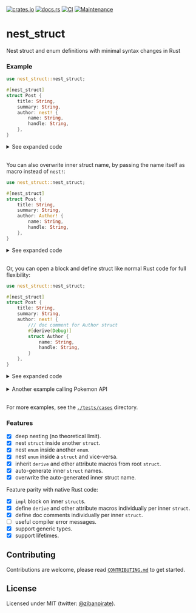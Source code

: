 [![crates.io](https://img.shields.io/crates/v/nest_struct.svg)](https://crates.io/crates/nest_struct)
[![docs.rs](https://img.shields.io/docsrs/nest_struct.svg)](https://docs.rs/nest_struct)
[![CI](https://github.com/ZibanPirate/nest_struct/actions/workflows/ci.yml/badge.svg)](https://github.com/ZibanPirate/nest_struct/actions/workflows/ci.yml)
[![Maintenance](https://img.shields.io/badge/maintenance-actively--developed-brightgreen.svg)](https://github.com/ZibanPirate/nest_struct/commits/main/)

# nest_struct

Nest struct and enum definitions with minimal syntax changes in Rust

### Example

```rust
use nest_struct::nest_struct;

#[nest_struct]
struct Post {
    title: String,
    summary: String,
    author: nest! {
        name: String,
        handle: String,
    },
}
```

<details>
  <summary>See expanded code</summary>

```rust
struct Post {
    title: String,
    summary: String,
    author: PostAuthor,
}

struct PostAuthor {
    name: String,
    handle: String,
}
```

</details>
<br>

You can also overwrite inner struct name, by passing the name itself as macro instead of `nest!`:

```rust
use nest_struct::nest_struct;

#[nest_struct]
struct Post {
    title: String,
    summary: String,
    author: Author! {
        name: String,
        handle: String,
    },
}
```

<details>
 <summary>See expanded code</summary>

```rust
struct Post {
    title: String,
    summary: String,
    author: Author,
}

struct Author {
    name: String,
    handle: String,
}
```

</details>
<br>

Or, you can open a block and define struct like normal Rust code for full flexibility:

```rust
use nest_struct::nest_struct;

#[nest_struct]
struct Post {
    title: String,
    summary: String,
    author: nest! {
        /// doc comment for Author struct
        #[derive(Debug)]
        struct Author {
            name: String,
            handle: String,
        }
    },
}
```

<details>
 <summary>See expanded code</summary>

```rust
struct Post {
    title: String,
    summary: String,
    author: Author,
}

/// doc comment for Author struct
#[derive(Debug)]
struct Author {
    name: String,
    handle: String,
}
```

</details>
<br>

<details>
 <summary>Another example calling Pokemon API</summary>

```rust
use nest_struct::nest_struct;

// Define a struct with nested struct definitions all in one place
// with minimal syntax changes.
#[nest_struct]
#[derive(serde::Deserialize)]
struct APIResponse {
    id: u32,
    name: String,
    abilities: Vec<nest! {
            ability: nest! { name: String, url: String },
            is_hidden: bool,
            slot: u32,
        },
    >,
}

let body = reqwest::blocking::get("https://pokeapi.co/api/v2/pokemon/ditto").unwrap().text().unwrap();
let api_response: APIResponse = serde_json::from_str(&body).unwrap();

assert_eq!(api_response.name, "ditto");
// Access nested struct fields
assert_eq!(api_response.abilities.first().unwrap().ability.name, "limber");
```

</details>
<br>

For more examples, see the [`./tests/cases`](https://github.com/ZibanPirate/nest_struct/tree/main/tests/cases) directory.

### Features

-   [x] deep nesting (no theoretical limit).
-   [x] nest `struct` inside another `struct`.
-   [x] nest `enum` inside another `enum`.
-   [x] nest `enum` inside a `struct` and vice-versa.
-   [x] inherit `derive` and other attribute macros from root `struct`.
-   [x] auto-generate inner `struct` names.
-   [x] overwrite the auto-generated inner struct name.

Feature parity with native Rust code:

-   [x] `impl` block on inner `struct`s.
-   [x] define `derive` and other attribute macros individually per inner `struct`.
-   [x] define doc comments individually per inner `struct`.
-   [ ] useful compiler error messages.
-   [x] support generic types.
-   [x] support lifetimes.

## Contributing

Contributions are welcome, please read [`CONTRIBUTING.md`](https://github.com/ZibanPirate/nest_struct/blob/main/CONTRIBUTING.md) to get started.

## License

Licensed under MIT (twitter: [@zibanpirate](https://twitter.com/zibanpirate)).
